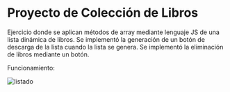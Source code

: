 # Proyecto de Colección de Libros

Ejercicio donde se aplican métodos de array mediante lenguaje JS de una lista dinámica de libros.
Se implementó la generación de un botón de descarga de la lista cuando la lista se genera.
Se implementó la eliminación de libros mediante un botón.

Funcionamiento:




![listado](https://github.com/BalwantSight/coleccion-dinamica-de-libros-JS/assets/103304256/a7616b6f-eb17-4b00-9d17-ed4ead88c076)
